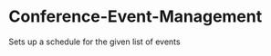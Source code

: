 Conference-Event-Management
===========================

Sets up a schedule for  the given list of events
